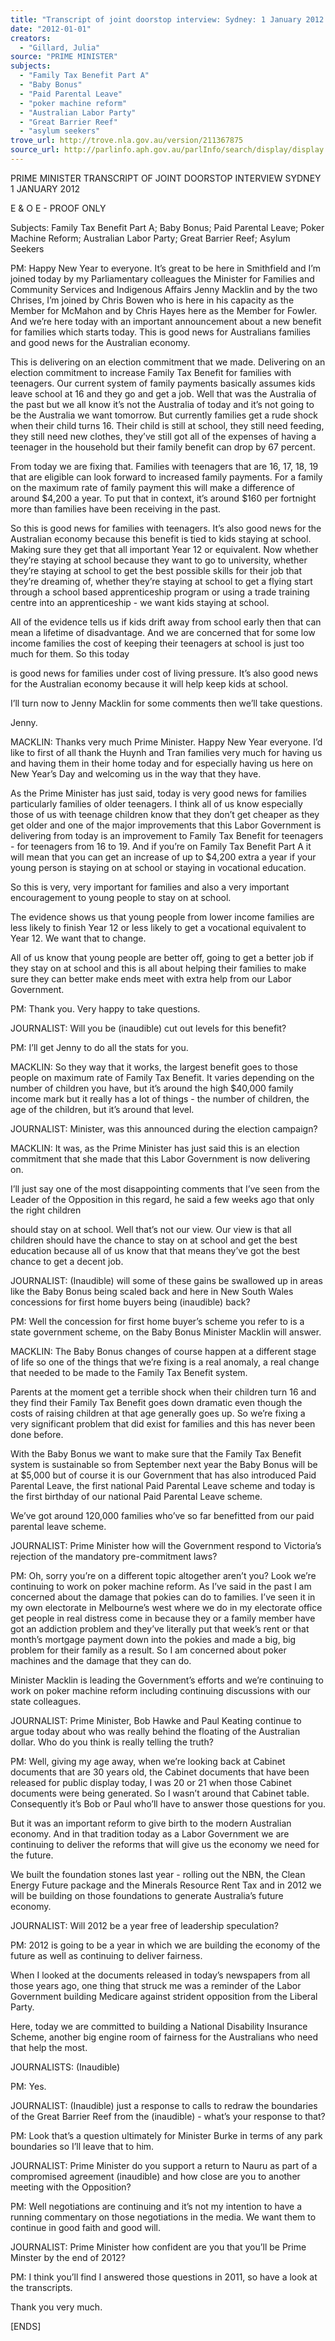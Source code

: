 ```yaml
---
title: "Transcript of joint doorstop interview: Sydney: 1 January 2012: Family Tax Benefit Part A; Baby Bonus; Paid Parental Leave; poker machine reform; Australian Labor Party; Great Barrier Reef; asylum seekers"
date: "2012-01-01"
creators:
  - "Gillard, Julia"
source: "PRIME MINISTER"
subjects:
  - "Family Tax Benefit Part A"
  - "Baby Bonus"
  - "Paid Parental Leave"
  - "poker machine reform"
  - "Australian Labor Party"
  - "Great Barrier Reef"
  - "asylum seekers"
trove_url: http://trove.nla.gov.au/version/211367875
source_url: http://parlinfo.aph.gov.au/parlInfo/search/display/display.w3p;query=Id%3A%22media/pressrel/1882163%22
---
```


 PRIME MINISTER  TRANSCRIPT OF JOINT DOORSTOP INTERVIEW  SYDNEY  1 JANUARY 2012 

 

 E & O E - PROOF ONLY   

 Subjects:      Family Tax Benefit Part A; Baby Bonus; Paid Parental Leave;  Poker Machine Reform; Australian Labor Party; Great Barrier Reef; Asylum  Seekers   

 PM: Happy New Year to everyone. It’s great to be here in Smithfield and I’m joined  today by my Parliamentary colleagues the Minister for Families and Community  Services and Indigenous Affairs Jenny Macklin and by the two Chrises, I’m joined by  Chris Bowen who is here in his capacity as the Member for McMahon and by Chris  Hayes here as the Member for Fowler. And we’re here today with an important  announcement about a new benefit for families which starts today. This is good news  for Australians families and good news for the Australian economy. 

 This is delivering on an election commitment that we made. Delivering on an election  commitment to increase Family Tax Benefit for families with teenagers. Our current  system of family payments basically assumes kids leave school at 16 and they go  and get a job. Well that was the Australia of the past but we all know it’s not the  Australia of today and it’s not going to be the Australia we want tomorrow. But  currently families get a rude shock when their child turns 16. Their child is still at  school, they still need feeding, they still need new clothes, they’ve still got all of the  expenses of having a teenager in the household but their family benefit can drop by  67 percent. 

 From today we are fixing that. Families with teenagers that are 16, 17, 18, 19 that  are eligible can look forward to increased family payments. For a family on the  maximum rate of family payment this will make a difference of around $4,200 a year.  To put that in context, it’s around $160 per fortnight more than families have been  receiving in the past. 

 So this is good news for families with teenagers. It’s also good news for the  Australian economy because this benefit is tied to kids staying at school. Making  sure they get that all important Year 12 or equivalent. Now whether they’re staying at  school because they want to go to university, whether they’re staying at school to get  the best possible skills for their job that they’re dreaming of, whether they’re staying  at school to get a flying start through a school based apprenticeship program or  using a trade training centre into an apprenticeship - we want kids staying at school. 

 All of the evidence tells us if kids drift away from school early then that can mean a  lifetime of disadvantage. And we are concerned that for some low income families  the cost of keeping their teenagers at school is just too much for them. So this today 

 is good news for families under cost of living pressure. It’s also good news for the  Australian economy because it will help keep kids at school. 

 I’ll turn now to Jenny Macklin for some comments then we’ll take questions. 

 Jenny. 

 MACKLIN: Thanks very much Prime Minister. Happy New Year everyone. I’d like to  first of all thank the Huynh and Tran families very much for having us and having  them in their home today and for especially having us here on New Year’s Day and  welcoming us in the way that they have. 

 As the Prime Minister has just said, today is very good news for families particularly  families of older teenagers. I think all of us know especially those of us with teenage  children know that they don’t get cheaper as they get older and one of the major  improvements that this Labor Government is delivering from today is an  improvement to Family Tax Benefit for teenagers - for teenagers from 16 to 19. And  if you’re on Family Tax Benefit Part A it will mean that you can get an increase of up  to $4,200 extra a year if your young person is staying on at school or staying in  vocational education. 

 So this is very, very important for families and also a very important encouragement  to young people to stay on at school. 

 The evidence shows us that young people from lower income families are less likely  to finish Year 12 or less likely to get a vocational equivalent to Year 12. We want that  to change. 

 All of us know that young people are better off, going to get a better job if they stay  on at school and this is all about helping their families to make sure they can better  make ends meet with extra help from our Labor Government. 

 PM: Thank you. Very happy to take questions. 

 JOURNALIST: Will you be (inaudible) cut out levels for this benefit? 

 PM: I’ll get Jenny to do all the stats for you. 

 MACKLIN: So they way that it works, the largest benefit goes to those people on  maximum rate of Family Tax Benefit. It varies depending on the number of children  you have, but it’s around the high $40,000 family income mark but it really has a lot  of things - the number of children, the age of the children, but it’s around that level. 

 JOURNALIST: Minister, was this announced during the election campaign? 

 MACKLIN: It was, as the Prime Minister has just said this is an election commitment  that she made that this Labor Government is now delivering on.  

 I’ll just say one of the most disappointing comments that I’ve seen from the Leader of  the Opposition in this regard, he said a few weeks ago that only the right children 

 should stay on at school. Well that’s not our view. Our view is that all children should  have the chance to stay on at school and get the best education because all of us  know that that means they’ve got the best chance to get a decent job. 

 JOURNALIST: (Inaudible) will some of these gains be swallowed up in areas like the  Baby Bonus being scaled back and here in New South Wales concessions for first  home buyers being (inaudible) back? 

 PM: Well the concession for first home buyer’s scheme you refer to is a state  government scheme, on the Baby Bonus Minister Macklin will answer. 

 MACKLIN: The Baby Bonus changes of course happen at a different stage of life so  one of the things that we’re fixing is a real anomaly, a real change that needed to be  made to the Family Tax Benefit system.  

 Parents at the moment get a terrible shock when their children turn 16 and they find  their Family Tax Benefit goes down dramatic even though the costs of raising  children at that age generally goes up. So we’re fixing a very significant problem that  did exist for families and this has never been done before. 

 With the Baby Bonus we want to make sure that the Family Tax Benefit system is  sustainable so from September next year the Baby Bonus will be at $5,000 but of  course it is our Government that has also introduced Paid Parental Leave, the first  national Paid Parental Leave scheme and today is the first birthday of our national  Paid Parental Leave scheme. 

 We’ve got around 120,000 families who’ve so far benefitted from our paid parental  leave scheme. 

 JOURNALIST: Prime Minister how will the Government respond to Victoria’s  rejection of the mandatory pre-commitment laws? 

 PM: Oh, sorry you’re on a different topic altogether aren’t you? Look we’re continuing  to work on poker machine reform. As I’ve said in the past I am concerned about the  damage that pokies can do to families. I’ve seen it in my own electorate in  Melbourne’s west where we do in my electorate office get people in real distress  come in because they or a family member have got an addiction problem and  they’ve literally put that week’s rent or that month’s mortgage payment down into the  pokies and made a big, big problem for their family as a result. So I am concerned  about poker machines and the damage that they can do. 

 Minister Macklin is leading the Government’s efforts and we’re continuing to work on  poker machine reform including continuing discussions with our state colleagues. 

 JOURNALIST: Prime Minister, Bob Hawke and Paul Keating continue to argue today  about who was really behind the floating of the Australian dollar. Who do you think is  really telling the truth? 

 PM: Well, giving my age away, when we’re looking back at Cabinet documents that  are 30 years old, the Cabinet documents that have been released for public display  today, I was 20 or 21 when those Cabinet documents were being generated. So I  wasn’t around that Cabinet table. Consequently it’s Bob or Paul who’ll have to  answer those questions for you.  

 But it was an important reform to give birth to the modern Australian economy. And  in that tradition today as a Labor Government we are continuing to deliver the  reforms that will give us the economy we need for the future.  

 We built the foundation stones last year - rolling out the NBN, the Clean Energy  Future package and the Minerals Resource Rent Tax and in 2012 we will be building  on those foundations to generate Australia’s future economy. 

 JOURNALIST: Will 2012 be a year free of leadership speculation? 

 PM: 2012 is going to be a year in which we are building the economy of the future as  well as continuing to deliver fairness. 

 When I looked at the documents released in today’s newspapers from all those  years ago, one thing that struck me was a reminder of the Labor Government  building Medicare against strident opposition from the Liberal Party.  

 Here, today we are committed to building a National Disability Insurance Scheme,  another big engine room of fairness for the Australians who need that help the most. 

 JOURNALISTS: (Inaudible) 

 PM: Yes. 

 JOURNALIST: (Inaudible) just a response to calls to redraw the boundaries of the  Great Barrier Reef from the (inaudible) - what’s your response to that? 

 PM: Look that’s a question ultimately for Minister Burke in terms of any park  boundaries so I’ll leave that to him. 

 JOURNALIST: Prime Minister do you support a return to Nauru as part of a  compromised agreement (inaudible) and how close are you to another meeting with  the Opposition? 

 PM: Well negotiations are continuing and it’s not my intention to have a running  commentary on those negotiations in the media. We want them to continue in good  faith and good will. 

 JOURNALIST: Prime Minister how confident are you that you’ll be Prime Minster by  the end of 2012? 

 PM: I think you’ll find I answered those questions in 2011, so have a look at the  transcripts. 

 Thank you very much. 

 [ENDS]  

 

 

